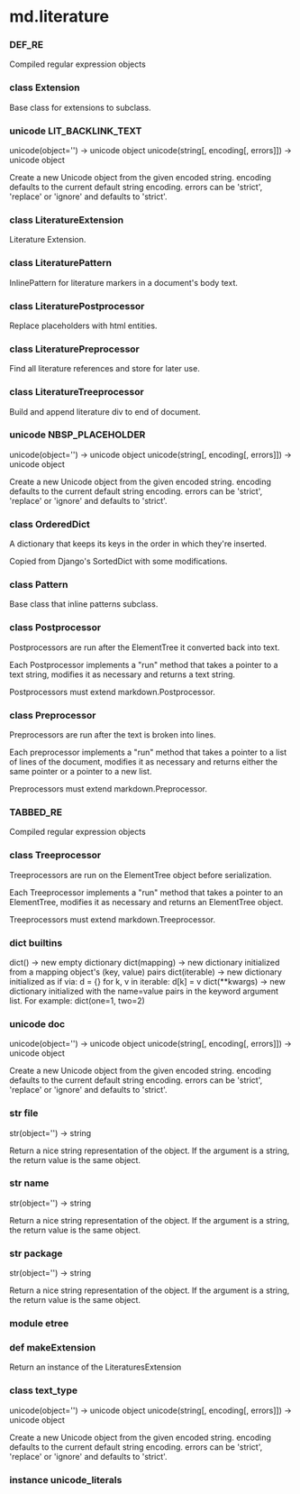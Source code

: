 # md.literature

### DEF_RE
Compiled regular expression objects
### class Extension
Base class for extensions to subclass.
### unicode LIT_BACKLINK_TEXT
unicode(object='') -> unicode object
unicode(string[, encoding[, errors]]) -> unicode object

Create a new Unicode object from the given encoded string.
encoding defaults to the current default string encoding.
errors can be 'strict', 'replace' or 'ignore' and defaults to 'strict'.
### class LiteratureExtension
Literature Extension.
### class LiteraturePattern
InlinePattern for literature markers in a document's body text.
### class LiteraturePostprocessor
Replace placeholders with html entities.
### class LiteraturePreprocessor
Find all literature references and store for later use.
### class LiteratureTreeprocessor
Build and append literature div to end of document.
### unicode NBSP_PLACEHOLDER
unicode(object='') -> unicode object
unicode(string[, encoding[, errors]]) -> unicode object

Create a new Unicode object from the given encoded string.
encoding defaults to the current default string encoding.
errors can be 'strict', 'replace' or 'ignore' and defaults to 'strict'.
### class OrderedDict
A dictionary that keeps its keys in the order in which they're inserted.

Copied from Django's SortedDict with some modifications.
### class Pattern
Base class that inline patterns subclass.
### class Postprocessor
Postprocessors are run after the ElementTree it converted back into text.

Each Postprocessor implements a "run" method that takes a pointer to a
text string, modifies it as necessary and returns a text string.

Postprocessors must extend markdown.Postprocessor.
### class Preprocessor
Preprocessors are run after the text is broken into lines.

Each preprocessor implements a "run" method that takes a pointer to a
list of lines of the document, modifies it as necessary and returns
either the same pointer or a pointer to a new list.

Preprocessors must extend markdown.Preprocessor.
### TABBED_RE
Compiled regular expression objects
### class Treeprocessor
Treeprocessors are run on the ElementTree object before serialization.

Each Treeprocessor implements a "run" method that takes a pointer to an
ElementTree, modifies it as necessary and returns an ElementTree
object.

Treeprocessors must extend markdown.Treeprocessor.
### dict __builtins__
dict() -> new empty dictionary
dict(mapping) -> new dictionary initialized from a mapping object's
(key, value) pairs
dict(iterable) -> new dictionary initialized as if via:
d = {}
for k, v in iterable:
d[k] = v
dict(**kwargs) -> new dictionary initialized with the name=value pairs
in the keyword argument list.  For example:  dict(one=1, two=2)
### unicode __doc__
unicode(object='') -> unicode object
unicode(string[, encoding[, errors]]) -> unicode object

Create a new Unicode object from the given encoded string.
encoding defaults to the current default string encoding.
errors can be 'strict', 'replace' or 'ignore' and defaults to 'strict'.
### str __file__
str(object='') -> string

Return a nice string representation of the object.
If the argument is a string, the return value is the same object.
### str __name__
str(object='') -> string

Return a nice string representation of the object.
If the argument is a string, the return value is the same object.
### str __package__
str(object='') -> string

Return a nice string representation of the object.
If the argument is a string, the return value is the same object.
### module etree
### def makeExtension
Return an instance of the LiteraturesExtension
### class text_type
unicode(object='') -> unicode object
unicode(string[, encoding[, errors]]) -> unicode object

Create a new Unicode object from the given encoded string.
encoding defaults to the current default string encoding.
errors can be 'strict', 'replace' or 'ignore' and defaults to 'strict'.
### instance unicode_literals
